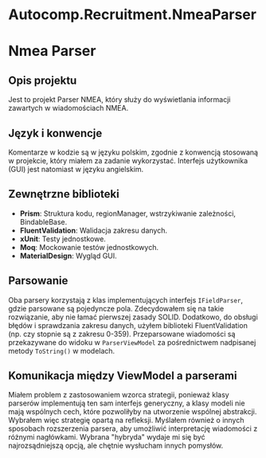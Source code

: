 # Autocomp.Recruitment.NmeaParser

<h1>Nmea Parser</h1>

<h2>Opis projektu</h2>
<p>Jest to projekt Parser NMEA, który służy do wyświetlania informacji zawartych w wiadomościach NMEA.</p>

<h2>Język i konwencje</h2>
<p>Komentarze w kodzie są w języku polskim, zgodnie z konwencją stosowaną w projekcie, który miałem za zadanie wykorzystać. Interfejs użytkownika (GUI) jest natomiast w języku angielskim.</p>

<h2>Zewnętrzne biblioteki</h2>
<ul>
    <li><strong>Prism</strong>: Struktura kodu, regionManager, wstrzykiwanie zależności, BindableBase.</li>
    <li><strong>FluentValidation</strong>: Walidacja zakresu danych.</li>
    <li><strong>xUnit</strong>: Testy jednostkowe.</li>
    <li><strong>Moq</strong>: Mockowanie testów jednostkowych.</li>
    <li><strong>MaterialDesign</strong>: Wygląd GUI.</li>
</ul>

<h2>Parsowanie</h2>
<p>Oba parsery korzystają z klas implementujących interfejs <code>IFieldParser</code>, gdzie parsowane są pojedyncze pola. Zdecydowałem się na takie rozwiązanie, aby nie łamać pierwszej zasady SOLID. Dodatkowo, do obsługi błędów i sprawdzania zakresu danych, użyłem biblioteki FluentValidation (np. czy stopnie są z zakresu 0-359). Przeparsowane wiadomości są przekazywane do widoku w <code>ParserViewModel</code> za pośrednictwem nadpisanej metody <code>ToString()</code> w modelach.</p>

<h2>Komunikacja między ViewModel a parserami</h2>
<p>Miałem problem z zastosowaniem wzorca strategii, ponieważ klasy parserów implementują ten sam interfejs generyczny, a klasy modeli nie mają wspólnych cech, które pozwoliłyby na utworzenie wspólnej abstrakcji. Wybrałem więc strategię opartą na refleksji. Myślałem również o innych sposobach rozszerzenia parsera, aby umożliwić interpretację wiadomości z różnymi nagłówkami. Wybrana "hybryda" wydaje mi się być najrozsądniejszą opcją, ale chętnie wysłucham innych pomysłów.</p>
